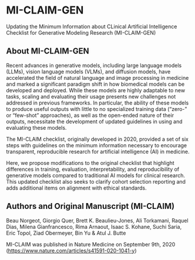 # MI-CLAIM-GEN
Updating the Minimum Information about CLinical Artificial Intelligence Checklist for Generative Modeling Research (MI-CLAIM-GEN)

## About MI-CLAIM-GEN
Recent advances in generative models, including large language models (LLMs), vision language models (VLMs), and diffusion models, have accelerated the field of natural language and image processing in medicine and marked a significant paradigm shift in how biomedical models can be developed and deployed. While these models are highly adaptable to new tasks, scaling and evaluating their usage presents new challenges not addressed in previous frameworks. In particular, the ability of these models to produce useful outputs with little to no specialized training data (“zero-” or “few-shot” approaches), as well as the open-ended nature of their outputs, necessitate the development of updated guidelines in using and evaluating these models.

The MI-CLAIM checklist, originally developed in 2020, provided a set of six steps with guidelines on the minimum information necessary to encourage transparent, reproducible research for artificial intelligence (AI) in medicine. 

Here, we propose modifications to the original checklist that highlight differences in training, evaluation, interpretability, and reproducibility of generative models compared to traditional AI models for clinical research. This updated checklist also seeks to clarify cohort selection reporting and adds additional items on alignment with ethical standards.

## Authors and Original Manuscript (MI-CLAIM)
Beau Norgeot, Giorgio Quer, Brett K. Beaulieu-Jones, Ali Torkamani, Raquel Dias, Milena Gianfrancesco, Rima Arnaout, Isaac S. Kohane, Suchi Saria, Eric Topol, Ziad Obermeyer, Bin Yu & Atul J. Butte

MI-CLAIM was published in Nature Medicine on September 9th, 2020
(https://www.nature.com/articles/s41591-020-1041-y)
